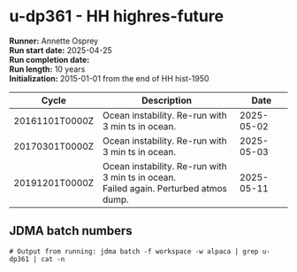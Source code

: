 # u-dp361 - HH highres-future

**Runner:** Annette Osprey  
**Run start date:** 2025-04-25  
**Run completion date:**   
**Run length:** 10 years  
**Initialization:** 2015-01-01 from the end of HH hist-1950  

| Cycle | Description | Date |
| --- | --- | --- |
| 20161101T0000Z | Ocean instability. Re-run with 3 min ts in ocean. | 2025-05-02 |
| 20170301T0000Z | Ocean instability. Re-run with 3 min ts in ocean. | 2025-05-03 |
| 20191201T0000Z | Ocean instability. Re-run with 3 min ts in ocean.<br>Failed again. Perturbed atmos dump. | 2025-05-11 |

## JDMA batch numbers
```
# Output from running: jdma batch -f workspace -w alpaca | grep u-dp361 | cat -n
```
